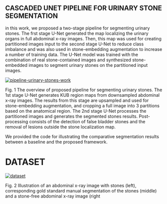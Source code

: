 ## CASCADED UNET PIPELINE FOR URINARY STONE SEGMENTATION

in this work, we proposed a two-stage pipeline for segmenting urinary stones. The frst stage U-Net generated the map localizing the urinary organs in full abdominal x-ray images. Then, this map was used for creating partitioned images input to the second stage U-Net to reduce class imbalance and was also used in stone-embedding augmentation to increase a number of training data. The U-Net model was trained with the combination of real stone-contained images and synthesized stone-embedded images to segment urinary stones on the partitioned input images.

<a href="https://ibb.co/w7FT2tF"><img src="https://i.ibb.co/XDr9GHr/pipeline-urinary-stones-work.png" alt="pipeline-urinary-stones-work" border="0"></a>

Fig. 1 The overview of proposed pipeline for segmenting urinary stones. The 1st stage U-Net generates KUB region maps from downsampled abdominal
x-ray images. The results from this stage are upsampled and used for stone-embedding augmentation, and cropping a full image into 3 partitions based on the
anatomical region. The 2nd stage U-Net processes the partitioned images and generates the segmented stones results. Post-processing consists of the detection
of false bladder stones and the removal of lesions outside the stone localization map.

We provided the code for illustrating the comparative segmentation results between a baseline and the proposed framework.


# DATASET

<a href="https://ibb.co/xshn8Lc"><img src="https://i.ibb.co/Db4BgW6/dataset.png" alt="dataset" border="0"></a>

Fig. 2 Illustration of an abdominal x-ray image with stones (left), corresponding gold standard manual segmentation of the stones (middle) and a stone-free abdominal x-ray image (right
